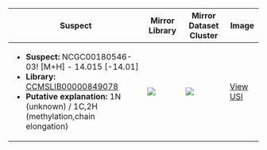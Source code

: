 Suspect | Mirror Library | Mirror Dataset Cluster | Image
--- | --- | --- | ---
<ul><li><b>Suspect:</b> NCGC00180546-03! [M+H] -  14.015 [-14.01]</li><li><b>Library:</b> [CCMSLIB00000849078](https://gnps.ucsd.edu/ProteoSAFe/gnpslibraryspectrum.jsp?SpectrumID=CCMSLIB00000849078)</li><li><b>Putative explanation:</b> 1N (unknown) / 1C,2H (methylation,chain elongation)</li></ul> | ![](https://metabolomics-usi.ucsd.edu/svg/mirror?usi1=mzspec:MSV000080492:C3_RC3_01_2746.mzML:scan:310&usi2=mzspec:GNPSLIBRARY:CCMSLIB00000849078&mz_min=50&mz_max=500) | ![](https://metabolomics-usi.ucsd.edu/svg/mirror?usi1=mzspec:MSV000080492:C3_RC3_01_2746.mzML:scan:310&usi2=mzspec:MSV000084314:MSV000080492.mgf:scan:87980&mz_min=50&mz_max=500) | [View USI](https://metabolomics-usi.ucsd.edu/svg/?usi=mzspec:MSV000080492:C3_RC3_01_2746.mzML:scan:310&mz_min=50&mz_max=500)